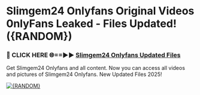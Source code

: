 # Slimgem24 Onlyfans Original Videos 0nlyFans Leaked - Files Updated! ({RANDOM})

<h3>🔴 CLICK HERE 🌐==►► <a href="https://betterlinks.top/A2PfLJ" rel="nofollow">Slimgem24 Onlyfans Updated Files</a></h3>

Get Slimgem24 Onlyfans and all content. Now you can access all videos and pictures of Slimgem24 Onlyfans. New Updated Files 2025!

[![{RANDOM}](https://i.imgur.com/ppqm5kG.gif)](https://betterlinks.top/A2PfLJ)